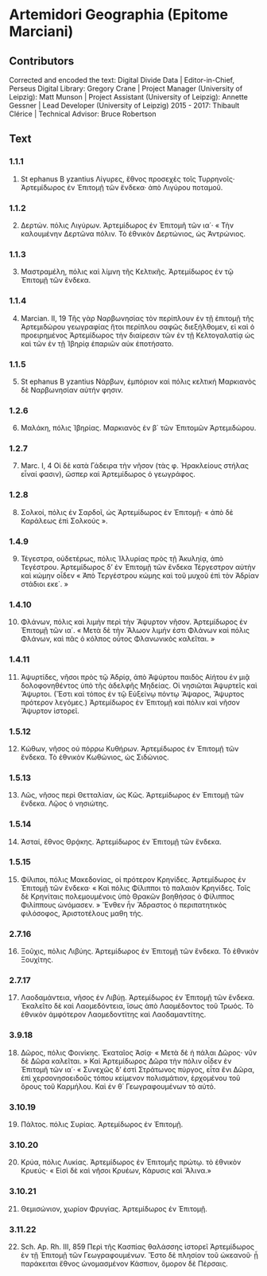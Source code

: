 # Artemidori Geographia (Epitome Marciani)  

## Contributors  
Corrected and encoded the text: Digital Divide Data | Editor-in-Chief, Perseus Digital Library: Gregory Crane | Project Manager (University of Leipzig): Matt Munson | Project Assistant (University of Leipzig): Annette Gessner | Lead Developer (University of Leipzig) 2015 - 2017: Thibault Clérice | Technical Advisor: Bruce Robertson  

## Text  
### 1.1.1  
1. St ephanus B yzantius Λίγυρες, ἔθνος προσεχὲς τοῖς Τυρρηνοῖς· Ἀρτεμίδωρος ἐν Ἐπιτομῇ τῶν ἕνδεκα· ἀπὸ Λιγύρου ποταμοῦ.  
### 1.1.2  
2. Δερτών. πόλις Λιγύρων. Ἀρτεμίδωρος ἐν Ἐπιτομῆ τῶν ια΄· « Τὴν καλουμένην Δερτῶνα πόλιν. Τὸ ἐθνικὸν Δερτώνιος, ὡς Ἀντρώνιος.  
### 1.1.3  
3. Μαστραμέλη, πόλις καὶ λίμνη τῆς Κελτικῆς. Ἀρτεμίδωρος ἐν τῷ Ἐπιτομῇ τῶν ἕνδεκα.  
### 1.1.4  
4. Marcian. II, 19 Τῆς γὰρ Ναρβωνησίας τὸν περίπλουν ἐν τῇ ἐπιτομῇ τῆς Ἀρτεμιδώρου γεωγραφίας ἤτοι περίπλου σαφῶς διεξήλθομεν, εἰ καὶ ὁ προειρημένος Ἀρτεμίδωρος τὴν διαίρεσιν τῶν ἐν τῇ Κελτογαλατίᾳ ὡς καὶ τῶν ἐν τῇ Ἰβηρίᾳ ἐπαριῶν αὐκ ἐποτήσατο.  
### 1.1.5  
5. St ephanus B yzantius Νάρβων, ἐμπόριον καὶ πόλις κελτική Μαρκιανὸς δὲ Ναρβωνησίαν αὐτήν φησιν.  
### 1.2.6  
6. Μαλάκη, πόλις Ἰβηρίας. Μαρκιανὸς ἐν β΄ τῶν Ἐπιτομῶν Ἀρτεμιδώρου.  
### 1.2.7  
7. Marc. I, 4 Οἱ δὲ κατὰ Γάδειρα τὴν νῆσον (τὰς φ. Ἡρακλείους στήλας εἶναί φασιν), ὥσπερ καὶ Ἀρτεμίδωρος ὁ γεωγράφος.  
### 1.2.8  
8. Σολκοί, πόλις ἐν Σαρδοῖ, ὡς Ἀρτεμίδωρος ἐν Ἐπιτομῇ· « ἀπὸ δὲ Καράλεως ἐπὶ Σολκούς ».  
### 1.4.9  
9. Τέγεστρα, οὐδετέρως, πόλις Ἰλλυρίας πρὸς τῇ Ἀκυληίᾳ, ἀπὸ Τεγέστρου. Ἀρτεμίδωρος δʼ ἐν Ἐπιτομῇ τῶν ἕνδεκα Τέργεστρον αὐτὴν καὶ κώμην οἶδεν « Ἀπὸ Τεργέστρου κώμης καὶ τοῦ μυχοῦ ἐπὶ τὸν Ἀδρίαν στάδιοι εκε΄. »  
### 1.4.10  
10. Φλάνων, πόλις καὶ λιμὴν περὶ τὴν Ἄψυρτον νῆσον. Ἀρτεμίδωρος ἐν Ἐπιτομῇ τῶν ια΄. « Μετὰ δὲ τὴν Ἄλωον λιμήν ἐστι Φλάνων καὶ πόλις Φλάνων, καὶ πᾶς ὁ κόλπος οὗτος Φλανωνικὸς καλεῖται. »  
### 1.4.11  
11. Ἀψυρτίδες, νῆσοι πρὸς τῷ Ἀδρίᾳ, ἀπὸ Ἀψύρτου παιδὸς Αἰήτου ἐν μιᾷ δολοφονηθέντος ὑπὸ τῆς ἀδελφῆς Μηδείας. Οἱ νησιῶται Ἀψυρτεῖς καὶ Ἄψυρτοι. (Ἔστι καὶ τόπος ἐν τῷ Εὐξείνῳ πόντῳ Ἄψαρος, Ἄψυρτος πρότερον λεγόμες.) Ἀρτεμίδωρος ἐν Ἐπιτομῇ καὶ πόλιν καὶ νῆσον Ἄψυρτον ἱστορεῖ.  
### 1.5.12  
12. Κώθων, νῆσος οὐ πόρρω Κυθήρων. Ἀρτεμίδωρος ἐν Ἐπιτομῇ τῶν ἕνδεκα. Τὸ ἐθνικὸν Κωθώνιος, ὡς Σιδώνιος.  
### 1.5.13  
13. Λῶς, νῆσος περὶ Θετταλίαν, ὡς Κῶς. Ἀρτεμίδωρος ἐν Ἐπιτομῇ τῶν ἕνδεκα. Λῷος ὁ νησιώτης.  
### 1.5.14  
14. Ἀσταί, ἔθνος Θρᾴκης. Ἀρτεμίδωρος ἐν Ἐπιτομῇ τῶν ἕνδεκα.  
### 1.5.15  
15. Φίλιποι, πόλις Μακεδονίας, οἱ πρότερον Κρηνίδες. Ἀρτεμίδωρος ἐν Ἐπιτομῇ τῶν ἕνδεκα· « Καὶ πόλις Φίλιπποι τὸ παλαιὸν Κρηνίδες. Τοῖς δὲ Κρηνίταις πολεμουμένοις ὑπὸ Θρακῶν βοηθήσας ὁ Φίλιππος Φιλίππους ὠνόμασεν. » Ἔνθεν ἦν Ἄδραστος ὁ περιπατητικὸς φιλόσοφος, Ἀριστοτέλους μαθη τής.  
### 2.7.16  
16. Ξοῦχις, πόλις Λιβύης. Ἀρτεμίδωρος ἐν Ἐπιτομῇ τῶν ἕνδεκα. Τὸ ἐθνικὸν Ξουχίτης.  
### 2.7.17  
17. Λαοδαμάντεια, νῆσος ἐν Λιβύῃ. Ἀρτεμίδωρος ἐν Ἐπιτομῇ τῶν ἕνδεκα. Ἐκαλεῖτο δὲ καὶ Λαομεδόντεια, ἴσως ἀπὸ Λαομέδοντος τοῦ Τρωός. Τὸ ἐθνικὸν ἀμφότερον Λαομεδοντίτης καὶ Λαοδαμαντίτης.  
### 3.9.18  
18. Δῶρος, πόλις Φοινίκης. Ἑκαταῖος Ἀσίᾳ· « Μετὰ δὲ ἡ πάλαι Δῶρος· νῦν δὲ Δῶρα καλεῖται. » Καὶ Ἀρτεμίδωρος Δῶρα τὴν πόλιν οἶδεν ἐν Ἐπιτομῆ τῶν ια΄· « Συνεχῶς δʼ ἐστὶ Στράτωνος πύργος, εἶτα ἔνι Δῶρα, ἐπὶ χερσονησοειδοῦς τόπου κείμενον πολισμάτιον, ἐρχομένου τοῦ ὄρους τοῦ Καρμήλου. Καὶ ἐν θ΄ Γεωγραφουμένων τὸ αὐτό.  
### 3.10.19  
19. Πάλτος. πόλις Συρίας. Ἀρτεμίδωρος ἐν Ἐπιτομῇ.  
### 3.10.20  
20. Κρύα, πόλις Λυκίας. Ἀρτεμίδωρος ἐν Ἐπιτομῆς πρώτῳ. τὸ ἐθνικὸν Κρυεύς· « Εἰσὶ δὲ καὶ νῆσοι Κρυέων, Κάρυσις καὶ Ἄλινα.»  
### 3.10.21  
21. Θεμισώνιον, χωρίον Φρυγίας. Ἀρτεμίδωρος ἐν Ἐπιτομῇ.  
### 3.11.22  
22. Sch. Ap. Rh. III, 859 Περὶ τῆς Κασπίας θαλάσσης ἱστορεῖ Ἀρτεμίδωρος ἐν τῇ Ἐπιτομῇ τῶν Γεωγραφουμένων. Ἔστο δὲ πλησίον τοῦ ὠκεανοῦ· ᾗ παράκειται ἔθνος ὠνομασμένον Κάσπιον, ὅμορον δὲ Πέρσαις.  
